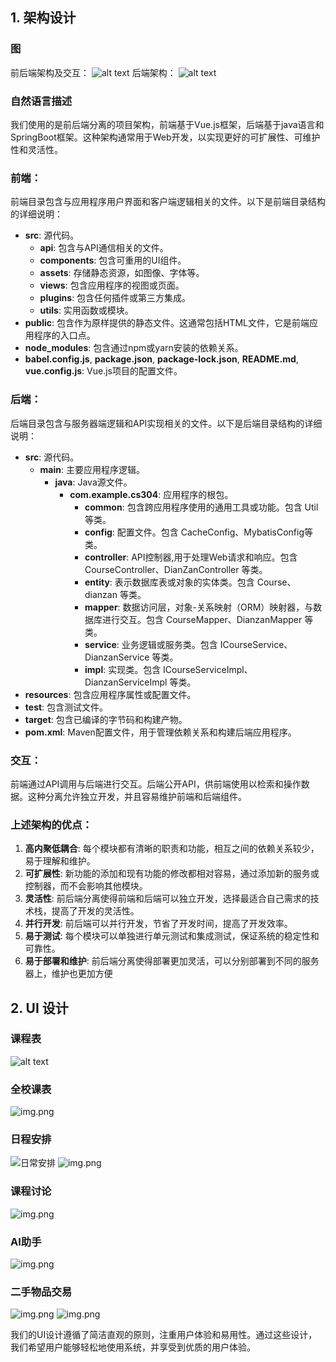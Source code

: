 ## 1. 架构设计

### 图
前后端架构及交互：
![alt text](snapshots/image1.png)
后端架构：
![alt text](snapshots/image2.png)
### 自然语言描述
我们使用的是前后端分离的项目架构，前端基于Vue.js框架，后端基于java语言和SpringBoot框架。这种架构通常用于Web开发，以实现更好的可扩展性、可维护性和灵活性。

### 前端：
前端目录包含与应用程序用户界面和客户端逻辑相关的文件。以下是前端目录结构的详细说明：

- **src**: 源代码。
  - **api**: 包含与API通信相关的文件。
  - **components**: 包含可重用的UI组件。
  - **assets**: 存储静态资源，如图像、字体等。
  - **views**: 包含应用程序的视图或页面。
  - **plugins**: 包含任何插件或第三方集成。
  - **utils**: 实用函数或模块。
- **public**: 包含作为原样提供的静态文件。这通常包括HTML文件，它是前端应用程序的入口点。
- **node_modules**: 包含通过npm或yarn安装的依赖关系。
- **babel.config.js**, **package.json**, **package-lock.json**, **README.md**, **vue.config.js**: Vue.js项目的配置文件。

### 后端：
后端目录包含与服务器端逻辑和API实现相关的文件。以下是后端目录结构的详细说明：

- **src**: 源代码。
  - **main**: 主要应用程序逻辑。
    - **java**: Java源文件。
      - **com.example.cs304**: 应用程序的根包。
        - **common**: 包含跨应用程序使用的通用工具或功能。包含 Util 等类。
        - **config**: 配置文件。包含 CacheConfig、MybatisConfig等类。
        - **controller**: API控制器,用于处理Web请求和响应。包含 CourseController、DianZanController 等类。
        - **entity**: 表示数据库表或对象的实体类。包含 Course、dianzan 等类。
        - **mapper**: 数据访问层，对象-关系映射（ORM）映射器，与数据库进行交互。包含 CourseMapper、DianzanMapper 等类。
        - **service**: 业务逻辑或服务类。包含 ICourseService、DianzanService 等类。
        - **impl**: 实现类。包含  ICourseServiceImpl、DianzanServiceImpl 等类。
- **resources**: 包含应用程序属性或配置文件。
- **test**: 包含测试文件。
- **target**: 包含已编译的字节码和构建产物。
- **pom.xml**: Maven配置文件，用于管理依赖关系和构建后端应用程序。

### 交互：
前端通过API调用与后端进行交互。后端公开API，供前端使用以检索和操作数据。这种分离允许独立开发，并且容易维护前端和后端组件。

<!-- AI-generated-content -->
<!-- tool: ChatGPT -->
<!-- version: 3.5 -->
<!-- usage: I used the prompt "前后端分离架构的优点", and -->
<!-- directly copy the code from its response -->


### 上述架构的优点：
1. **高内聚低耦合**: 每个模块都有清晰的职责和功能，相互之间的依赖关系较少，易于理解和维护。
2. **可扩展性**: 新功能的添加和现有功能的修改都相对容易，通过添加新的服务或控制器，而不会影响其他模块。
3. **灵活性**: 前后端分离使得前端和后端可以独立开发，选择最适合自己需求的技术栈，提高了开发的灵活性。
4. **并行开发**: 前后端可以并行开发，节省了开发时间，提高了开发效率。
5. **易于测试**: 每个模块可以单独进行单元测试和集成测试，保证系统的稳定性和可靠性。
6. **易于部署和维护**: 前后端分离使得部署更加灵活，可以分别部署到不同的服务器上，维护也更加方便


## 2. UI 设计

### 课程表
![alt text](snapshots/image.png)
### 全校课表
![img.png](snapshots/img.png)
### 日程安排
![日常安排](snapshots/日常安排.jpg)
![img.png](snapshots/img2.png)
### 课程讨论
![img.png](snapshots/img1.png)
### AI助手
![img.png](snapshots/img4.png)
### 二手物品交易
![img.png](snapshots/img5.png)
![img.png](snapshots/img6.png)

我们的UI设计遵循了简洁直观的原则，注重用户体验和易用性。通过这些设计，我们希望用户能够轻松地使用系统，并享受到优质的用户体验。
